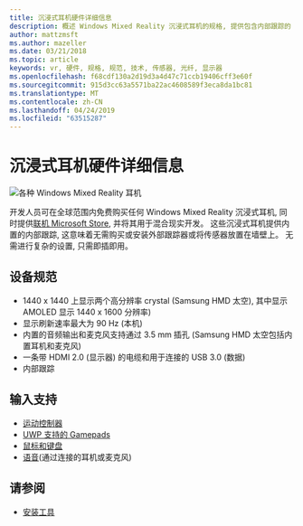 ```yaml
---
title: 沉浸式耳机硬件详细信息
description: 概述 Windows Mixed Reality 沉浸式耳机的规格, 提供包含内部跟踪的 VR (无需外部安装)。
author: mattzmsft
ms.author: mazeller
ms.date: 03/21/2018
ms.topic: article
keywords: vr, 硬件, 规格, 规范, 技术, 传感器, 光纤, 显示器
ms.openlocfilehash: f68cdf130a2d19d3a4d47c71ccb19406cff3e60f
ms.sourcegitcommit: 915d3cc63a5571ba22ac4608589f3eca8da1bc81
ms.translationtype: MT
ms.contentlocale: zh-CN
ms.lasthandoff: 04/24/2019
ms.locfileid: "63515287"
---
```

# <a name="immersive-headset-hardware-details"></a>沉浸式耳机硬件详细信息

![各种 Windows Mixed Reality 耳机](images/MR-headsets.png)

开发人员可在全球范围内免费购买任何 Windows Mixed Reality 沉浸式耳机, 同时提供[联机 Microsoft Store](https://www.microsoft.com/store/collections/VRandMixedrealityheadsets), 并将其用于混合现实开发。 这些沉浸式耳机提供内置的内部跟踪, 这意味着无需购买或安装外部跟踪器或将传感器放置在墙壁上。 无需进行复杂的设置, 只需即插即用。

## <a name="device-specifications"></a>设备规范
* 1440 x 1440 上显示两个高分辨率 crystal (Samsung HMD 太空), 其中显示 AMOLED 显示 1440 x 1600 分辨率)
* 显示刷新速率最大为 90 Hz (本机)
* 内置的音频输出和麦克风支持通过 3.5 mm 插孔 (Samsung HMD 太空包括内置耳机和麦克风)
* 一条带 HDMI 2.0 (显示器) 的电缆和用于连接的 USB 3.0 (数据)
* 内部跟踪

## <a name="input-support"></a>输入支持
* [运动控制器](motion-controllers.md)
* [UWP 支持的 Gamepads](hardware-accessories.md)
* [鼠标和键盘](hardware-accessories.md)
* [语音](voice-input.md)(通过连接的耳机或麦克风)

## <a name="see-also"></a>请参阅
* [安装工具](install-the-tools.md)
